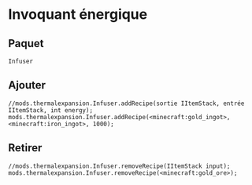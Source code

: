 # Invoquant énergique

## Paquet

`Infuser`

## Ajouter

```zenscript
//mods.thermalexpansion.Infuser.addRecipe(sortie IItemStack, entrée IItemStack, int energy);
mods.thermalexpansion.Infuser.addRecipe(<minecraft:gold_ingot>, <minecraft:iron_ingot>, 1000);

```

## Retirer

```zenscript
//mods.thermalexpansion.Infuser.removeRecipe(IItemStack input);
mods.thermalexpansion.Infuser.removeRecipe(<minecraft:gold_ore>);
```